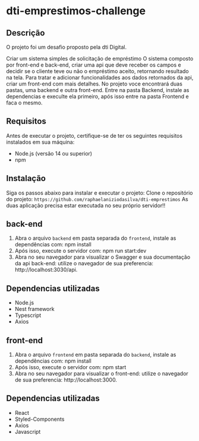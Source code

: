  # dti-emprestimos-challenge

## Descrição
O projeto foi um desafio proposto pela dti Digital.

Criar um sistema simples de solicitação de empréstimo
O sistema composto por front-end e back-end, criar uma api que deve receber os campos e decidir se o cliente teve ou não o empréstimo aceito, retornando resultado na tela.
Para tratar e adicionar funcionalidades aos dados retornados da api, criar um front-end com mais detalhes.
No projeto voce encontrará duas pastas, uma backend e outra front-end. Entre na pasta Backend, instale as dependencias e execulte ela primeiro, após isso entre na pasta Frontend e faca o mesmo.

## Requisitos
Antes de executar o projeto, certifique-se de ter os seguintes requisitos instalados em sua máquina:
- Node.js (versão 14 ou superior)
- npm

## Instalação
Siga os passos abaixo para instalar e executar o projeto:
Clone o repositório do projeto: `https://github.com/raphaelaniziodasilva/dti-emprestimos`
As duas aplicação precisa estar executada no seu próprio servidor!!

## back-end
1. Abra o arquivo `backend` em pasta separada do `frontend`, instale as dependências com:
npm install
2. Após isso, execute o servidor com:
npm run start:dev
3. Abra no seu navegador para visualizar o Swagger e sua documentação da api back-end:
utilize o navegador de sua preferencia: http://localhost:3030/api.

## Dependencias utilizadas
-  Node.js
-  Nest framework
-  Typescript
-  Axios

## front-end
1. Abra o arquivo `frontend` em pasta separada do `backend`, instale as dependências com:
npm install
2. Após isso, execute o servidor com:
npm start
3. Abra no seu navegador para visualizar o front-end:
utilize o navegador de sua preferencia: http://localhost:3000.

## Dependencias utilizadas
-  React
-  Styled-Components
-  Axios
-  Javascript
